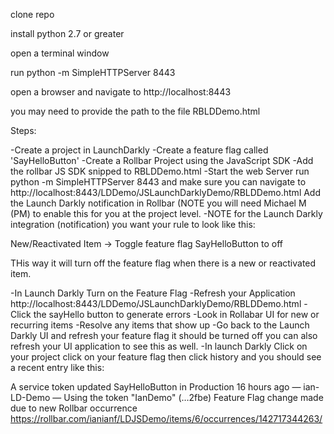 
clone repo

install python 2.7 or greater

open a terminal window

run python -m SimpleHTTPServer 8443

open a browser and navigate to http://localhost:8443

you may need to provide the path to the file RBLDDemo.html

Steps:

-Create a project in LaunchDarkly
-Create a feature flag called 'SayHelloButton'
-Create a Rollbar Project using the JavaScript SDK
-Add the rollbar JS SDK snipped to RBLDDemo.html
-Start the web Server run python -m SimpleHTTPServer 8443 and make sure you
can navigate to http://localhost:8443/LDDemo/JSLaunchDarklyDemo/RBLDDemo.html
Add the Launch Darkly notification in Rollbar (NOTE you will need Michael M (PM) to enable
this for you at the project level.
-NOTE for the Launch Darkly integration (notification) you want your rule to look like this:

New/Reactivated Item → Toggle feature flag SayHelloButton to off

THis way it will turn off the feature flag when there is a new or reactivated item.

-In Launch Darkly Turn on the Feature Flag
-Refresh your Application http://localhost:8443/LDDemo/JSLaunchDarklyDemo/RBLDDemo.html
-Click the sayHello button to generate errors
-Look in Rollabar UI for new or recurring items
-Resolve any items that show up
-Go back to the Launch Darkly UI and refresh your feature flag it should be turned off
you can also refresh your UI application to see this as well.
-In launch Darkly Click on your project click on your feature flag then click history
and you should see a recent entry like this:

A service token updated SayHelloButton in  Production
16 hours ago — ian-LD-Demo — Using the token "IanDemo" (…2fbe)
Feature Flag change made due to new Rollbar occurrence https://rollbar.com/ianianf/LDJSDemo/items/6/occurrences/142717344263/
